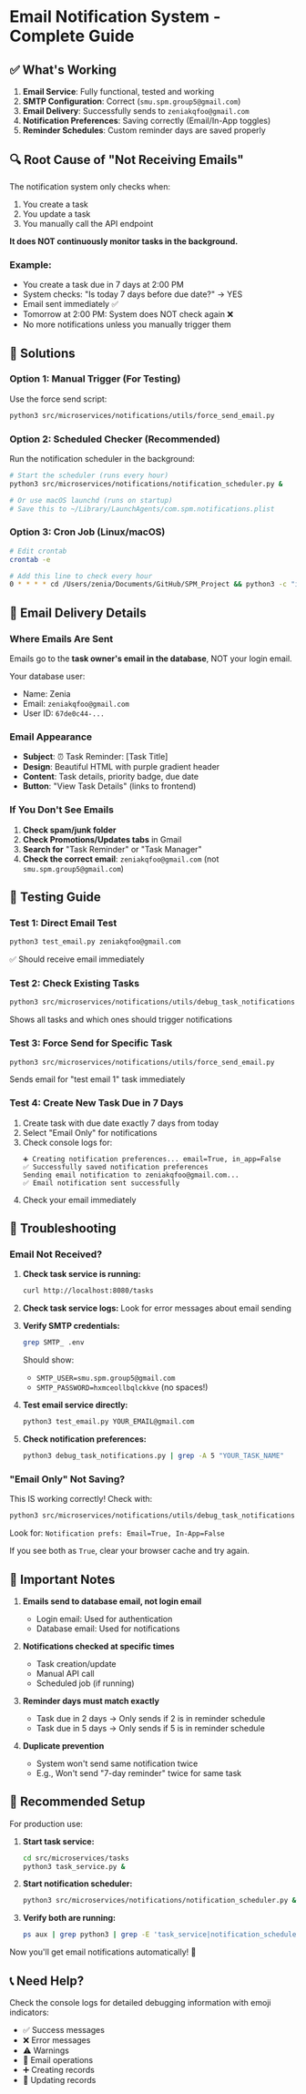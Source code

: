 # Email Notification System - Complete Guide

## ✅ What's Working

1. **Email Service**: Fully functional, tested and working
2. **SMTP Configuration**: Correct (`smu.spm.group5@gmail.com`)
3. **Email Delivery**: Successfully sends to `zeniakqfoo@gmail.com`
4. **Notification Preferences**: Saving correctly (Email/In-App toggles)
5. **Reminder Schedules**: Custom reminder days are saved properly

## 🔍 Root Cause of "Not Receiving Emails"

The notification system only checks when:
1. You create a task
2. You update a task
3. You manually call the API endpoint

**It does NOT continuously monitor tasks in the background.**

### Example:
- You create a task due in 7 days at 2:00 PM
- System checks: "Is today 7 days before due date?" → YES
- Email sent immediately ✅
- Tomorrow at 2:00 PM: System does NOT check again ❌
- No more notifications unless you manually trigger them

## 🚀 Solutions

### Option 1: Manual Trigger (For Testing)

Use the force send script:
```bash
python3 src/microservices/notifications/utils/force_send_email.py
```

### Option 2: Scheduled Checker (Recommended)

Run the notification scheduler in the background:
```bash
# Start the scheduler (runs every hour)
python3 src/microservices/notifications/notification_scheduler.py &

# Or use macOS launchd (runs on startup)
# Save this to ~/Library/LaunchAgents/com.spm.notifications.plist
```

### Option 3: Cron Job (Linux/macOS)

```bash
# Edit crontab
crontab -e

# Add this line to check every hour
0 * * * * cd /Users/zenia/Documents/GitHub/SPM_Project && python3 -c "import requests; requests.post('http://localhost:8080/check-all-tasks-notifications')"
```

## 📧 Email Delivery Details

### Where Emails Are Sent
Emails go to the **task owner's email in the database**, NOT your login email.

Your database user:
- Name: Zenia
- Email: `zeniakqfoo@gmail.com`
- User ID: `67de0c44-...`

### Email Appearance
- **Subject**: ⏰ Task Reminder: [Task Title]
- **Design**: Beautiful HTML with purple gradient header
- **Content**: Task details, priority badge, due date
- **Button**: "View Task Details" (links to frontend)

### If You Don't See Emails

1. **Check spam/junk folder**
2. **Check Promotions/Updates tabs** in Gmail
3. **Search for** "Task Reminder" or "Task Manager"
4. **Check the correct email**: `zeniakqfoo@gmail.com` (not `smu.spm.group5@gmail.com`)

## 🧪 Testing Guide

### Test 1: Direct Email Test
```bash
python3 test_email.py zeniakqfoo@gmail.com
```
✅ Should receive email immediately

### Test 2: Check Existing Tasks
```bash
python3 src/microservices/notifications/utils/debug_task_notifications.py
```
Shows all tasks and which ones should trigger notifications

### Test 3: Force Send for Specific Task
```bash
python3 src/microservices/notifications/utils/force_send_email.py
```
Sends email for "test email 1" task immediately

### Test 4: Create New Task Due in 7 Days
1. Create task with due date exactly 7 days from today
2. Select "Email Only" for notifications
3. Check console logs for:
   ```
   ➕ Creating notification preferences... email=True, in_app=False
   ✅ Successfully saved notification preferences
   Sending email notification to zeniakqfoo@gmail.com...
   ✅ Email notification sent successfully
   ```
4. Check your email immediately

## 🐛 Troubleshooting

### Email Not Received?

1. **Check task service is running:**
   ```bash
   curl http://localhost:8080/tasks
   ```

2. **Check task service logs:**
   Look for error messages about email sending

3. **Verify SMTP credentials:**
   ```bash
   grep SMTP_ .env
   ```
   Should show:
   - `SMTP_USER=smu.spm.group5@gmail.com`
   - `SMTP_PASSWORD=hxmceollbqlckkve` (no spaces!)

4. **Test email service directly:**
   ```bash
   python3 test_email.py YOUR_EMAIL@gmail.com
   ```

5. **Check notification preferences:**
   ```bash
   python3 debug_task_notifications.py | grep -A 5 "YOUR_TASK_NAME"
   ```

### "Email Only" Not Saving?

This IS working correctly! Check with:
```bash
python3 src/microservices/notifications/utils/debug_task_notifications.py
```

Look for: `Notification prefs: Email=True, In-App=False`

If you see both as `True`, clear your browser cache and try again.

## 📝 Important Notes

1. **Emails send to database email, not login email**
   - Login email: Used for authentication
   - Database email: Used for notifications

2. **Notifications checked at specific times**
   - Task creation/update
   - Manual API call
   - Scheduled job (if running)

3. **Reminder days must match exactly**
   - Task due in 2 days → Only sends if 2 is in reminder schedule
   - Task due in 5 days → Only sends if 5 is in reminder schedule

4. **Duplicate prevention**
   - System won't send same notification twice
   - E.g., Won't send "7-day reminder" twice for same task

## 🎯 Recommended Setup

For production use:

1. **Start task service:**
   ```bash
   cd src/microservices/tasks
   python3 task_service.py &
   ```

2. **Start notification scheduler:**
   ```bash
   python3 src/microservices/notifications/notification_scheduler.py &
   ```

3. **Verify both are running:**
   ```bash
   ps aux | grep python3 | grep -E 'task_service|notification_scheduler'
   ```

Now you'll get email notifications automatically! 🎉

## 📞 Need Help?

Check the console logs for detailed debugging information with emoji indicators:
- ✅ Success messages
- ❌ Error messages
- ⚠️ Warnings
- 📧 Email operations
- ➕ Creating records
- 📝 Updating records
